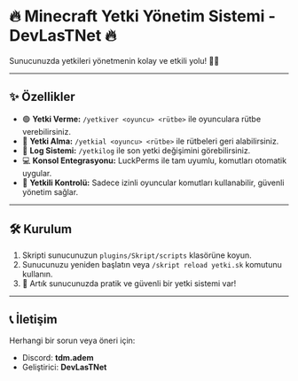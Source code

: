 # 🔥 Minecraft Yetki Yönetim Sistemi - DevLasTNet 🔥
Sunucunuzda yetkileri yönetmenin kolay ve etkili yolu! 👑💼  

---

## ✨ Özellikler
- 🟢 **Yetki Verme:** `/yetkiver <oyuncu> <rütbe>` ile oyunculara rütbe verebilirsiniz.  
- 🔴 **Yetki Alma:** `/yetkial <oyuncu> <rütbe>` ile rütbeleri geri alabilirsiniz.  
- 📜 **Log Sistemi:** `/yetkilog` ile son yetki değişimini görebilirsiniz.  
- 💻 **Konsol Entegrasyonu:** LuckPerms ile tam uyumlu, komutları otomatik uygular.  
- 👀 **Yetkili Kontrolü:** Sadece izinli oyuncular komutları kullanabilir, güvenli yönetim sağlar.  

---

## 🛠️ Kurulum
1. Skripti sunucunuzun `plugins/Skript/scripts` klasörüne koyun.  
2. Sunucunuzu yeniden başlatın veya `/skript reload yetki.sk` komutunu kullanın.  
3. 🎉 Artık sunucunuzda pratik ve güvenli bir yetki sistemi var!  

---

## 📞 İletişim
Herhangi bir sorun veya öneri için:  
- Discord: **tdm.adem**  
- Geliştirici: **DevLasTNet**  
